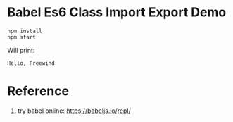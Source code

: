 Babel Es6 Class Import Export Demo
==================================

```
npm install
npm start
```

Will print:

```
Hello, Freewind
```

Reference
=========

1. try babel online: <https://babeljs.io/repl/>